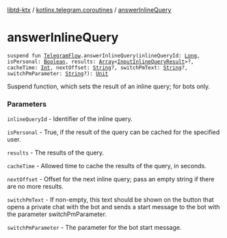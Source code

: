 [libtd-ktx](../index.md) / [kotlinx.telegram.coroutines](index.md) / [answerInlineQuery](./answer-inline-query.md)

# answerInlineQuery

`suspend fun `[`TelegramFlow`](../kotlinx.telegram.core/-telegram-flow/index.md)`.answerInlineQuery(inlineQueryId: `[`Long`](https://kotlinlang.org/api/latest/jvm/stdlib/kotlin/-long/index.html)`, isPersonal: `[`Boolean`](https://kotlinlang.org/api/latest/jvm/stdlib/kotlin/-boolean/index.html)`, results: `[`Array`](https://kotlinlang.org/api/latest/jvm/stdlib/kotlin/-array/index.html)`<`[`InputInlineQueryResult`](https://tdlibx.github.io/td/docs/org/drinkless/td/libcore/telegram/TdApi/InputInlineQueryResult.html)`>?, cacheTime: `[`Int`](https://kotlinlang.org/api/latest/jvm/stdlib/kotlin/-int/index.html)`, nextOffset: `[`String`](https://kotlinlang.org/api/latest/jvm/stdlib/kotlin/-string/index.html)`?, switchPmText: `[`String`](https://kotlinlang.org/api/latest/jvm/stdlib/kotlin/-string/index.html)`?, switchPmParameter: `[`String`](https://kotlinlang.org/api/latest/jvm/stdlib/kotlin/-string/index.html)`?): `[`Unit`](https://kotlinlang.org/api/latest/jvm/stdlib/kotlin/-unit/index.html)

Suspend function, which sets the result of an inline query; for bots only.

### Parameters

`inlineQueryId` - Identifier of the inline query.

`isPersonal` - True, if the result of the query can be cached for the specified user.

`results` - The results of the query.

`cacheTime` - Allowed time to cache the results of the query, in seconds.

`nextOffset` - Offset for the next inline query; pass an empty string if there are no more
results.

`switchPmText` - If non-empty, this text should be shown on the button that opens a private
chat with the bot and sends a start message to the bot with the parameter switchPmParameter.

`switchPmParameter` - The parameter for the bot start message.